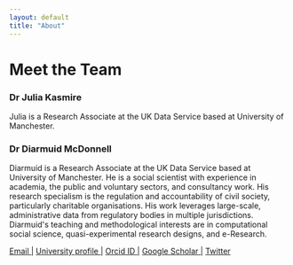```yaml
---
layout: default
title: "About"
---
```


# Meet the Team

### Dr Julia Kasmire

Julia is a Research Associate at the UK Data Service based at University of Manchester. 

### Dr Diarmuid McDonnell

Diarmuid is a Research Associate at the UK Data Service based at University of Manchester. He is a social scientist with experience in academia, the public and voluntary sectors, and consultancy work. His research specialism is the regulation and accountability of civil society, particularly charitable organisations. His work leverages large-scale, administrative data from regulatory bodies in multiple jurisdictions. Diarmuid's teaching and methodological interests are in computational social science, quasi-experimental research designs, and e-Research.

<a href="mailto:diarmuid.mcdonnell@manchester.ac.uk" target="_blank">Email     |</a>
<a href="https://www.research.manchester.ac.uk/portal/diarmuid.mcdonnell.html" target="_blank">    University profile    |</a>
<a href="https://orcid.org/0000-0003-4468-1605" target="_blank">    Orcid ID    |</a>
<a href="https://scholar.google.co.uk/citations?user=TaR1F1QAAAAJ&hl=en&oi=ao" target="_blank">    Google Scholar    |</a>
<a href="https://twitter.com/diarmuidmc" target="_blank">    Twitter</a>
